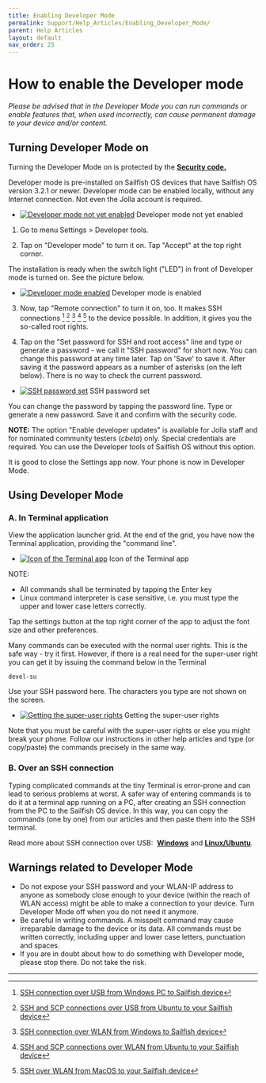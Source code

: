 ```yaml
---
title: Enabling Developer Mode
permalink: Support/Help_Articles/Enabling_Developer_Mode/
parent: Help Articles
layout: default
nav_order: 25
---
```



# How to enable the Developer mode


_Please be advised that in the Developer Mode you can run commands or enable features that, when used incorrectly, can cause permanent damage to your device and/or content._

## Turning Developer Mode on


Turning the Developer Mode on is protected by the **[Security code.](https://jolla.zendesk.com/hc/en-us/articles/201440487)**

Developer mode is pre-installed on Sailfish OS devices that have Sailfish OS version 3.2.1 or newer. Developer mode can be enabled locally, without any Internet connection. Not even the Jolla account is required.

<div class="flex-images" markdown="1">

* <a href="DM_off.png" class="narrow-image"><img src="DM_off.png" alt="Developer mode not yet enabled"></a>
  <span class="md_figcaption">
    Developer mode not yet enabled
  </span>
</div>


1) Go to menu Settings > Developer tools.

2) Tap on "Developer mode" to turn it on. Tap "Accept" at the top right corner.

The installation is ready when the switch light ("LED") in front of Developer mode is turned on. See the picture below.
  
<div class="flex-images" markdown="1">

* <a href="DM_on.png" class="narrow-image"><img src="DM_on.png" alt="Developer mode enabled"></a>
  <span class="md_figcaption">
    Developer mode is enabled
  </span>
</div>

3) Now, tap "Remote connection" to turn it on, too. It makes SSH connections [^1] [^2] [^3] [^4] [^5] to the device possible. In addition, it gives you the so-called root rights.

4) Tap on the "Set password for SSH and root access" line and type or generate a password - we call it "SSH password" for short now. You can change this password at any time later. Tap on 'Save' to save it. 
After saving it the password appears as a number of asterisks (on the left below). There is no way to check the current password.

<div class="flex-images" markdown="1">

* <a href="DM_SSH_pwd_set.png" class="narrow-image"><img src="DM_SSH_pwd_set.png" alt="SSH password set"></a>
  <span class="md_figcaption">
    SSH password set
  </span>
</div>

You can change the password by tapping the password line. Type or generate a new password. Save it and confirm with the security code.

**NOTE:** The option "Enable developer updates" is available for Jolla staff and for nominated community testers (_cbeta_) only. Special credentials are required. You can use the Developer tools of Sailfish OS without this option.

It is good to close the Settings app now. Your phone is now in Developer Mode.


## Using Developer Mode


### A. In Terminal application

View the application launcher grid. At the end of the grid, you have now the Terminal application, providing the "command line".

<div class="flex-images" markdown="1">

* <a href="Terminal_icon.png"><img src="Terminal_icon.png" alt="Icon of the Terminal app"></a>
  <span class="md_figcaption">
    Icon of the Terminal app
  </span>
</div>

NOTE:
   * All commands shall be terminated by tapping the Enter key
   * Linux command interpreter is case sensitive, i.e. you must type the upper and lower case letters correctly.

Tap the settings button at the top right corner of the app to adjust the font size and other preferences.

Many commands can be executed with the normal user rights. This is the safe way - try it first. However, if there is a real need for the super-user right you can get it by issuing the command below in the Terminal

```
devel-su
```

Use your SSH password here. The characters you type are not shown on the screen.

<div class="flex-images" markdown="1">

* <a href="Finger_terminal.png"><img src="Finger_terminal.png" alt="Getting the super-user rights"></a>
  <span class="md_figcaption">
    Getting the super-user rights
  </span>
</div>


Note that you must be careful with the super-user rights or else you might break your phone. Follow our instructions in other help articles and type (or copy/paste) the commands precisely in the same way.

### B. Over an SSH connection

Typing complicated commands at the tiny Terminal is error-prone and can lead to serious problems at worst. A safer way of entering commands is to do it at a terminal app running on a PC, after creating an SSH connection from the PC to the Sailfish OS device. In this way, you can copy the commands (one by one) from our articles and then paste them into the SSH terminal.

Read more about SSH connection over USB:  **[Windows](https://jolla.zendesk.com/hc/en-us/articles/202004823)** and **[Linux/Ubuntu](https://jolla.zendesk.com/hc/en-us/articles/202004793)**.

## Warnings related to Developer Mode

* Do not expose your SSH password and your WLAN-IP address to anyone as somebody close enough to your device (within the reach of WLAN access) might be able to make a connection to your device. Turn Developer Mode off when you do not need it anymore.
* Be careful in writing commands. A misspelt command may cause irreparable damage to the device or its data. All commands must be written correctly, including upper and lower case letters, punctuation and spaces.
* If you are in doubt about how to do something with Developer mode, please stop there. Do not take the risk.


- - - -

[^1]: [SSH connection over USB from Windows PC to Sailfish device](https://jolla.zendesk.com/hc/en-us/articles/202004823)

[^2]: [SSH and SCP connections over USB from Ubuntu to your Sailfish device](https://jolla.zendesk.com/hc/en-us/articles/202004793)

[^3]: [SSH connection over WLAN from Windows to Sailfish device](https://jolla.zendesk.com/hc/en-us/articles/202346707)

[^4]: [SSH and SCP connections over WLAN from Ubuntu to your Sailfish device](https://jolla.zendesk.com/hc/en-us/articles/203307716)

[^5]: [SSH over WLAN from MacOS to your Sailfish device](https://jolla.zendesk.com/hc/en-us/articles/202011903)
